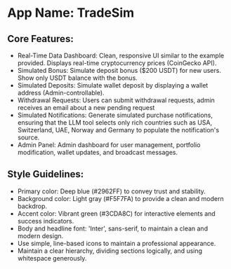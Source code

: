 # **App Name**: TradeSim

## Core Features:

- Real-Time Data Dashboard: Clean, responsive UI similar to the example provided. Displays real-time cryptocurrency prices (CoinGecko API).
- Simulated Bonus: Simulate deposit bonus ($200 USDT) for new users. Show only USDT balance with the bonus.
- Simulated Deposits: Simulate wallet deposit by displaying a wallet address (Admin-controllable).
- Withdrawal Requests: Users can submit withdrawal requests, admin receives an email about a new pending request
- Simulated Notifications: Generate simulated purchase notifications, ensuring that the LLM tool selects only rich countries such as USA, Switzerland, UAE, Norway and Germany to populate the notification's source.
- Admin Panel: Admin dashboard for user management, portfolio modification, wallet updates, and broadcast messages.

## Style Guidelines:

- Primary color: Deep blue (#2962FF) to convey trust and stability.
- Background color: Light gray (#F5F7FA) to provide a clean and modern backdrop.
- Accent color: Vibrant green (#3CDA8C) for interactive elements and success indicators.
- Body and headline font: 'Inter', sans-serif, to maintain a clean and modern design.
- Use simple, line-based icons to maintain a professional appearance.
- Maintain a clear hierarchy, dividing sections logically, and using whitespace generously.